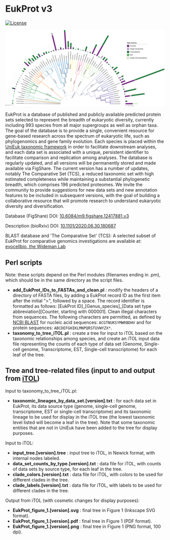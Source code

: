 # EukProt v3

[![License](https://img.shields.io/badge/license-GPLv3-blue.svg)](http://www.gnu.org/licenses/gpl.html)

![Tree representing relationships among data sets and counts by type](/iTOL/v03/EukProt_figure_1.v03.2021_11_22.png)

EukProt is a database of published and publicly available predicted protein sets selected to represent the breadth of eukaryotic diversity, currently including 993 species from all major supergroups as well as orphan taxa. The goal of the database is to provide a single, convenient resource for gene-based research across the spectrum of eukaryotic life, such as phylogenomics and gene family evolution. Each species is placed within the [UniEuk taxonomic framework](https://unieuk.org/) in order to facilitate downstream analyses, and each data set is associated with a unique, persistent identifier to facilitate comparison and replication among analyses. The database is regularly updated, and all versions will be permanently stored and made available via FigShare. The current version has a number of updates, notably The Comparative Set (TCS), a reduced taxonomic set with high estimated completeness while maintaining a substantial phylogenetic breadth, which comprises 196 predicted proteomes. We invite the community to provide suggestions for new data sets and new annotation features to be included in subsequent versions, with the goal of building a collaborative resource that will promote research to understand eukaryotic diversity and diversification.

Database (FigShare) DOI: [10.6084/m9.figshare.12417881.v3](https://doi.org/10.6084/m9.figshare.12417881.v3)

Description (bioRxiv) DOI: [10.1101/2020.06.30.180687](https://doi.org/10.1101/2020.06.30.180687)

BLAST database and 'The Comparative Set' (TCS): A selected subset of EukProt for comparative genomics investigations are available at: [evocellbio, the Wideman Lab](http://evocellbio.com/eukprot/)

## Perl scripts

Note: these scripts depend on the Perl modules (filenames ending in .pm), which should be in the same directory as the script files.

- **add_EukProt_IDs_to_FASTAs_and_clean.pl** : modify the headers of a directory of FASTA files, by adding a EukProt record ID as the first item after the initial ">", followed by a space. The record identifier is formatted as follows: [EukProt ID]\_[Genus_species]\_[Data set type abbreviation][Counter, starting with 000001]. Clean illegal characters from sequences. The following characters are permitted, as defined by [NCBI BLAST](https://blast.ncbi.nlm.nih.gov/Blast.cgi?CMD=Web&PAGE_TYPE=BlastDocs&DOC_TYPE=BlastHelp) for nucleic acid sequences: ``ACGTNUKSYMWRBDHV`` and for protein sequences: ``ABCDEFGHIKLMNPQRSTUVWYZX*``.
- **taxonomy_to_tree_iTOL.pl** : create a tree for input to iTOL based on the taxonomic relationships among species, and create an iTOL input data file representing the counts of each type of data set (Genome, Single-cell genome, Transcriptome, EST, Single-cell transcriptome) for each leaf of the tree.

## Tree and tree-related files (input to and output from [iTOL](https://itol.embl.de))

Input to taxonomy_to_tree_iTOL.pl:
- **taxonomic_lineages_by_data_set.[version].txt** : for each data set in EukProt, its data source type (genome, single-cell genome, transcriptome, EST or single-cell transcriptome) and its taxonomic lineage to be used for display in the iTOL tree (the lowest taxonomic level listed will become a leaf in the tree). Note that some taxonomic entities that are not in UniEuk have been added to the tree for display purposes.

Input to iTOL:
- **input_tree.[version].tree** : input tree to iTOL, in Newick format, with internal nodes labeled.
- **data_set_counts_by_type.[version].txt** : data file for iTOL, with counts of data sets by source type, for each leaf in the tree.
- **clade_colors.[version].txt** : data file for iTOL, with colors to be used for different clades in the tree.
- **clade_labels.[version].txt** : data file for iTOL, with labels to be used for different clades in the tree.

Output from iTOL (with cosmetic changes for display purposes):
- **EukProt_figure_1.[version].svg** : final tree in Figure 1 (Inkscape SVG format).
- **EukProt_figure_1.[version].pdf** : final tree in Figure 1 (PDF format).
- **EukProt_figure_1.[version].png** : final tree in Figure 1 (PNG format, 100 dpi).
